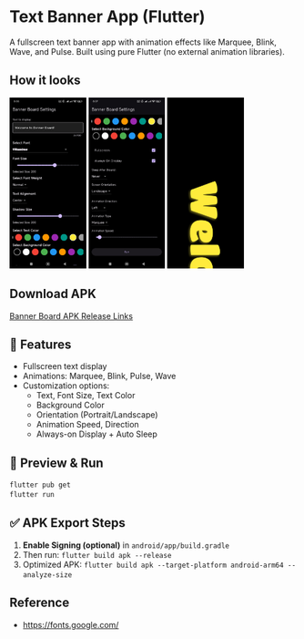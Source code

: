 # Text Banner App (Flutter)

A fullscreen text banner app with animation effects like Marquee, Blink, Wave, and Pulse. Built using pure Flutter (no external animation libraries).

## How it looks
<img height="300" src="./out/Screen 1.jpg" /> <img height="300" src="./out/Screen 2.jpg" /> <img height="300" src="./out/Screen 3.jpg" />

## Download APK

[Banner Board APK Release Links](https://github.com/MANOJ-M-01/Banner-Board/releases/tag/1.2.3)

## 🎯 Features

- Fullscreen text display
- Animations: Marquee, Blink, Pulse, Wave
- Customization options:
  - Text, Font Size, Text Color
  - Background Color
  - Orientation (Portrait/Landscape)
  - Animation Speed, Direction
  - Always-on Display + Auto Sleep

## 🧪 Preview & Run

```bash
flutter pub get
flutter run
```

## ✅ APK Export Steps

1. **Enable Signing (optional)** in `android/app/build.gradle`
2. Then run: `flutter build apk --release`
3. Optimized APK: `flutter build apk --target-platform android-arm64 --analyze-size`

## Reference

- https://fonts.google.com/
